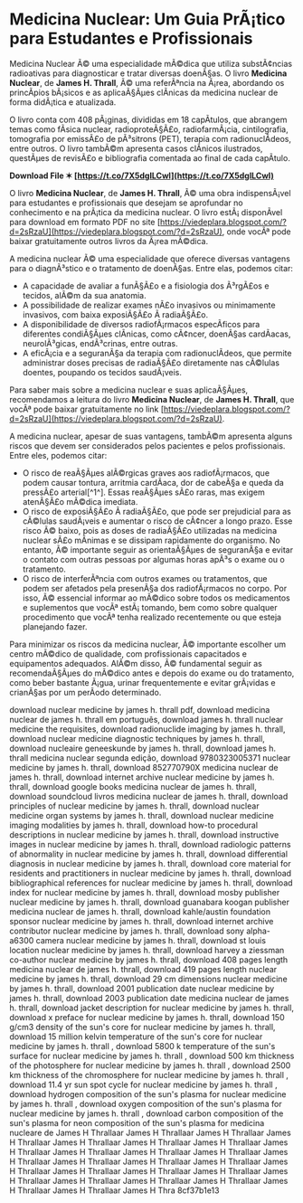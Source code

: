 
 
# Medicina Nuclear: Um Guia PrÃ¡tico para Estudantes e Profissionais
 
Medicina Nuclear Ã© uma especialidade mÃ©dica que utiliza substÃ¢ncias radioativas para diagnosticar e tratar diversas doenÃ§as. O livro **Medicina Nuclear**, de **James H. Thrall**, Ã© uma referÃªncia na Ã¡rea, abordando os princÃ­pios bÃ¡sicos e as aplicaÃ§Ãµes clÃ­nicas da medicina nuclear de forma didÃ¡tica e atualizada.
 
O livro conta com 408 pÃ¡ginas, divididas em 18 capÃ­tulos, que abrangem temas como fÃ­sica nuclear, radioproteÃ§Ã£o, radiofarmÃ¡cia, cintilografia, tomografia por emissÃ£o de pÃ³sitrons (PET), terapia com radionuclÃ­deos, entre outros. O livro tambÃ©m apresenta casos clÃ­nicos ilustrados, questÃµes de revisÃ£o e bibliografia comentada ao final de cada capÃ­tulo.
 
**Download File ✶ [https://t.co/7X5dgILCwl](https://t.co/7X5dgILCwl)**


 
O livro **Medicina Nuclear**, de **James H. Thrall**, Ã© uma obra indispensÃ¡vel para estudantes e profissionais que desejam se aprofundar no conhecimento e na prÃ¡tica da medicina nuclear. O livro estÃ¡ disponÃ­vel para download em formato PDF no site [https://viedeplara.blogspot.com/?d=2sRzaU](https://viedeplara.blogspot.com/?d=2sRzaU), onde vocÃª pode baixar gratuitamente outros livros da Ã¡rea mÃ©dica.

A medicina nuclear Ã© uma especialidade que oferece diversas vantagens para o diagnÃ³stico e o tratamento de doenÃ§as. Entre elas, podemos citar:
 
- A capacidade de avaliar a funÃ§Ã£o e a fisiologia dos Ã³rgÃ£os e tecidos, alÃ©m da sua anatomia.
- A possibilidade de realizar exames nÃ£o invasivos ou minimamente invasivos, com baixa exposiÃ§Ã£o Ã  radiaÃ§Ã£o.
- A disponibilidade de diversos radiofÃ¡rmacos especÃ­ficos para diferentes condiÃ§Ãµes clÃ­nicas, como cÃ¢ncer, doenÃ§as cardÃ­acas, neurolÃ³gicas, endÃ³crinas, entre outras.
- A eficÃ¡cia e a seguranÃ§a da terapia com radionuclÃ­deos, que permite administrar doses precisas de radiaÃ§Ã£o diretamente nas cÃ©lulas doentes, poupando os tecidos saudÃ¡veis.

Para saber mais sobre a medicina nuclear e suas aplicaÃ§Ãµes, recomendamos a leitura do livro **Medicina Nuclear**, de **James H. Thrall**, que vocÃª pode baixar gratuitamente no link [https://viedeplara.blogspot.com/?d=2sRzaU](https://viedeplara.blogspot.com/?d=2sRzaU).

A medicina nuclear, apesar de suas vantagens, tambÃ©m apresenta alguns riscos que devem ser considerados pelos pacientes e pelos profissionais. Entre eles, podemos citar:

- O risco de reaÃ§Ãµes alÃ©rgicas graves aos radiofÃ¡rmacos, que podem causar tontura, arritmia cardÃ­aca, dor de cabeÃ§a e queda da pressÃ£o arterial[^1^]. Essas reaÃ§Ãµes sÃ£o raras, mas exigem atenÃ§Ã£o mÃ©dica imediata.
- O risco de exposiÃ§Ã£o Ã  radiaÃ§Ã£o, que pode ser prejudicial para as cÃ©lulas saudÃ¡veis e aumentar o risco de cÃ¢ncer a longo prazo. Esse risco Ã© baixo, pois as doses de radiaÃ§Ã£o utilizadas na medicina nuclear sÃ£o mÃ­nimas e se dissipam rapidamente do organismo. No entanto, Ã© importante seguir as orientaÃ§Ãµes de seguranÃ§a e evitar o contato com outras pessoas por algumas horas apÃ³s o exame ou o tratamento.
- O risco de interferÃªncia com outros exames ou tratamentos, que podem ser afetados pela presenÃ§a dos radiofÃ¡rmacos no corpo. Por isso, Ã© essencial informar ao mÃ©dico sobre todos os medicamentos e suplementos que vocÃª estÃ¡ tomando, bem como sobre qualquer procedimento que vocÃª tenha realizado recentemente ou que esteja planejando fazer.

Para minimizar os riscos da medicina nuclear, Ã© importante escolher um centro mÃ©dico de qualidade, com profissionais capacitados e equipamentos adequados. AlÃ©m disso, Ã© fundamental seguir as recomendaÃ§Ãµes do mÃ©dico antes e depois do exame ou do tratamento, como beber bastante Ã¡gua, urinar frequentemente e evitar grÃ¡vidas e crianÃ§as por um perÃ­odo determinado.
 
download nuclear medicine by james h. thrall pdf,  download medicina nuclear de james h. thrall em português,  download james h. thrall nuclear medicine the requisites,  download radionuclide imaging by james h. thrall,  download nuclear medicine diagnostic techniques by james h. thrall,  download nucleaire geneeskunde by james h. thrall,  download james h. thrall medicina nuclear segunda edição,  download 9780323005371 nuclear medicine by james h. thrall,  download 852770790X medicina nuclear de james h. thrall,  download internet archive nuclear medicine by james h. thrall,  download google books medicina nuclear de james h. thrall,  download soundcloud livros medicina nuclear de james h. thrall,  download principles of nuclear medicine by james h. thrall,  download nuclear medicine organ systems by james h. thrall,  download nuclear medicine imaging modalities by james h. thrall,  download how-to procedural descriptions in nuclear medicine by james h. thrall,  download instructive images in nuclear medicine by james h. thrall,  download radiologic patterns of abnormality in nuclear medicine by james h. thrall,  download differential diagnosis in nuclear medicine by james h. thrall,  download core material for residents and practitioners in nuclear medicine by james h. thrall,  download bibliographical references for nuclear medicine by james h. thrall,  download index for nuclear medicine by james h. thrall,  download mosby publisher nuclear medicine by james h. thrall,  download guanabara koogan publisher medicina nuclear de james h. thrall,  download kahle/austin foundation sponsor nuclear medicine by james h. thrall,  download internet archive contributor nuclear medicine by james h. thrall,  download sony alpha-a6300 camera nuclear medicine by james h. thrall,  download st louis location nuclear medicine by james h. thrall,  download harvey a ziessman co-author nuclear medicine by james h. thrall,  download 408 pages length medicina nuclear de james h. thrall,  download 419 pages length nuclear medicine by james h. thrall,  download 29 cm dimensions nuclear medicine by james h. thrall,  download 2001 publication date nuclear medicine by james h. thrall,  download 2003 publication date medicina nuclear de james h. thrall,  download jacket description for nuclear medicine by james h. thrall,  download x preface for nuclear medicine by james h. thrall,  download 150 g/cm3 density of the sun's core for nuclear medicine by james h. thrall,  download 15 million kelvin temperature of the sun's core for nuclear medicine by james h. thrall ,  download 5800 k temperature of the sun's surface for nuclear medicine by james h. thrall ,  download 500 km thickness of the photosphere for nuclear medicine by james h. thrall ,  download 2500 km thickness of the chromosphere for nuclear medicine by james h. thrall ,  download 11.4 yr sun spot cycle for nuclear medicine by james h. thrall ,  download hydrogen composition of the sun's plasma for nuclear medicine by james h. thrall ,  download oxygen composition of the sun's plasma for nuclear medicine by james h. thrall ,  download carbon composition of the sun's plasma for neon composition of the sun's plasma for medicina nucleare de James H Thrallaar James H Thrallaar James H Thrallaar James H Thrallaar James H Thrallaar James H Thrallaar James H Thrallaar James H Thrallaar James H Thrallaar James H Thrallaar James H Thrallaar James H Thrallaar James H Thrallaar James H Thrallaar James H Thrallaar James H Thrallaar James H Thrallaar James H Thrallaar James H Thrallaar James H Thrallaar James H Thrallaar James H Thrallaar James H Thrallaar James H Thrallaar James H Thrallaar James H Thra
 8cf37b1e13
 
